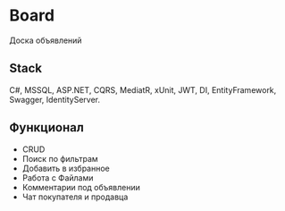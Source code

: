 # Board
Доска объявлений
## Stack
C#, MSSQL, ASP.NET, CQRS, MediatR, xUnit, JWT, DI, EntityFramework, Swagger, IdentityServer.
## Функционал
- CRUD  
- Поиск по фильтрам  
- Добавить в избранное  
- Работа с Файлами
- Комментарии под объявлении
- Чат покупателя и продавца
